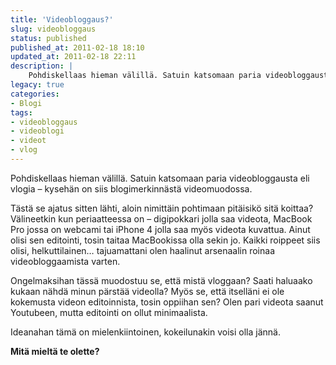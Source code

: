 ```yaml
---
title: 'Videobloggaus?'
slug: videobloggaus
status: published
published_at: 2011-02-18 18:10
updated_at: 2011-02-18 22:11
description: |
    Pohdiskellaas hieman välillä. Satuin katsomaan paria videobloggausta eli vlogia – kysehän on siis blogimerkinnästä videomuodossa. Tästä se ajatus sitten lähti, aloin nimittäin pohtimaan pitäisikö sitä koittaa? Välineetkin kun periaatteessa on – digipokkari jolla saa videota, MacBook Pro jossa on webcami tai iPhone 4 jolla saa myös videota kuvattua. Ainut olisi sen editointi, tosin taitaa MacBookissa… Jatka lukemista Videobloggaus?
legacy: true
categories:
- Blogi
tags:
- videobloggaus
- videoblogi
- videot
- vlog
---
```


<p>Pohdiskellaas hieman välillä. Satuin katsomaan paria videobloggausta eli vlogia &#8211; kysehän on siis blogimerkinnästä videomuodossa.</p>
<p>Tästä se ajatus sitten lähti, aloin nimittäin pohtimaan pitäisikö sitä koittaa? Välineetkin kun periaatteessa on &#8211; digipokkari jolla saa videota, MacBook Pro jossa on webcami tai iPhone 4 jolla saa myös videota kuvattua. Ainut olisi sen editointi, tosin taitaa MacBookissa olla sekin jo. Kaikki roippeet siis olisi, helkuttilainen&#8230; tajuamattani olen haalinut arsenaalin roinaa videobloggaamista varten.</p>
<p>Ongelmaksihan tässä muodostuu se, että mistä vloggaan? Saati haluaako kukaan nähdä minun pärstää videolla? Myös se, että itselläni ei ole kokemusta videon editoinnista, tosin oppiihan sen? Olen pari videota saanut Youtubeen, mutta editointi on ollut minimaalista.</p>
<p>Ideanahan tämä on mielenkiintoinen, kokeilunakin voisi olla jännä.</p>
<p><strong>Mitä mieltä te olette?</strong></p>